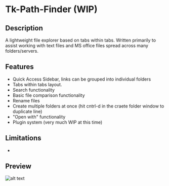 # Tk-Path-Finder (WIP)

## Description
A lightweight file explorer based on tabs within tabs. Written primarily to assist working with text files and MS office files spread across many folders/servers.

## Features
  - Quick Access Sidebar, links can be grouped into individual folders
  - Tabs within tabs layout. 
  - Search functionality
  - Basic file comparison functionality
  - Rename files
  - Create multiple folders at once (hit cntrl-d in the craete folder window to duplicate line)
  - "Open with" functionality
  - Plugin system (very much WIP at this time) 

## Limitations
  -

## Preview
![alt text](https://i.imgur.com/HNW0v4o.png)
